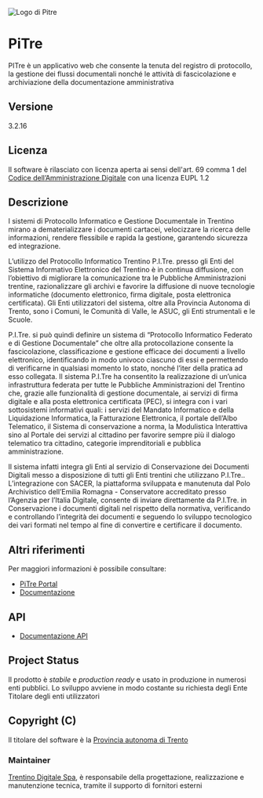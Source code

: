 ![Logo di Pitre](https://www.pi3.it/imageserver/infotnprojects/PI3/common/img/Logo-P3-top.png)

# PiTre

PITre è un applicativo web che consente la tenuta del registro di protocollo, la gestione dei flussi documentali nonché le attività di fascicolazione e archiviazione della documentazione amministrativa 

## Versione 
3.2.16

## Licenza
Il software è rilasciato con licenza aperta ai sensi dell'art. 69 comma 1 del [Codice dell’Amministrazione Digitale](https://cad.readthedocs.io/) con una licenza EUPL 1.2


## Descrizione

I sistemi di Protocollo Informatico e Gestione Documentale in Trentino mirano a
dematerializzare i documenti cartacei, velocizzare la ricerca delle informazioni, rendere flessibile e rapida la gestione, garantendo sicurezza ed integrazione.

L’utilizzo del Protocollo Informatico Trentino P.I.Tre. presso gli Enti del Sistema Informativo Elettronico del Trentino è in continua diffusione, con l’obiettivo di migliorare la comunicazione tra le Pubbliche Amministrazioni trentine, razionalizzare gli archivi e favorire la diffusione di nuove tecnologie informatiche (documento elettronico, firma digitale, posta elettronica certificata). Gli Enti utilizzatori del sistema, oltre alla Provincia Autonoma di Trento, sono i Comuni, le Comunità di Valle, le ASUC, gli Enti strumentali e le Scuole.

P.I.Tre. si può quindi definire un sistema di “Protocollo Informatico Federato e di Gestione Documentale” che oltre alla protocollazione consente la fascicolazione, classificazione e gestione efficace dei documenti a livello elettronico, identificando in modo univoco ciascuno di essi e permettendo di verificarne in qualsiasi momento lo stato, nonché l’iter della pratica ad esso collegata.
Il sistema P.I.Tre ha consentito la realizzazione di un’unica infrastruttura federata per tutte le Pubbliche Amministrazioni del Trentino che, grazie alle funzionalità di gestione documentale, ai servizi di firma digitale e alla posta elettronica certificata (PEC), si integra con i vari sottosistemi informativi quali: i servizi del Mandato Informatico e della Liquidazione Informatica, la Fatturazione Elettronica, il portale dell’Albo Telematico, il Sistema di conservazione a norma, la Modulistica Interattiva sino al Portale dei servizi al cittadino per favorire sempre più il dialogo telematico tra cittadino, categorie imprenditoriali e pubblica amministrazione.

Il sistema infatti integra gli Enti al servizio di Conservazione dei Documenti Digitali messo a disposizione di tutti gli Enti trentini che utilizzano P.I.Tre.. L’integrazione con SACER, la piattaforma sviluppata e manutenuta dal Polo Archivistico dell’Emilia Romagna - Conservatore accreditato presso l’Agenzia per l’Italia Digitale, consente di inviare direttamente da P.I.Tre. in Conservazione i documenti digitali nel rispetto della normativa, verificando e controllando l’integrità dei documenti e seguendo lo sviluppo tecnologico dei vari formati nel tempo al fine di convertire e certificare il documento.


## Altri riferimenti

Per maggiori informazioni è possibile consultare: 

 * [PiTre Portal](https://www.pi3.it/portal/server.pt/community/pitre_portal/791)
 * [Documentazione](https://github.com/ProvinciaAutonomaTrento/PITre/blob/master/documentation/README.md)

## API 

 * [Documentazione API](https://github.com/ProvinciaAutonomaTrento/PITre/blob/master/documentation/Documentazione%20Pis/README.md)


## Project Status

Il prodotto è *stabile* e *production ready* e usato in produzione in numerosi enti pubblici. 
Lo sviluppo avviene in modo costante su richiesta degli Ente Titolare degli enti utilizzatori

## Copyright (C)

Il titolare del software è la [Provincia autonoma di Trento](https://www.provincia.trento.it)



### Maintainer

[Trentino Digitale Spa](https://www.trentinodigitale.it/), è responsabile della progettazione, realizzazione e manutenzione tecnica, tramite il supporto di fornitori esterni



